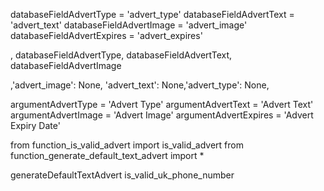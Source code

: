 

databaseFieldAdvertType = 'advert_type'
databaseFieldAdvertText = 'advert_text'
databaseFieldAdvertImage = 'advert_image'
databaseFieldAdvertExpires = 'advert_expires'

, databaseFieldAdvertType, databaseFieldAdvertText, databaseFieldAdvertImage


,'advert_image': None, 'advert_text': None,'advert_type': None,



argumentAdvertType = 'Advert Type'
argumentAdvertText = 'Advert Text'
argumentAdvertImage = 'Advert Image'
argumentAdvertExpires = 'Advert Expiry Date'


from function_is_valid_advert import is_valid_advert
from function_generate_default_text_advert import *

generateDefaultTextAdvert
is_valid_uk_phone_number